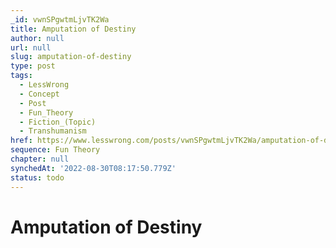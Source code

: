 ```yaml
---
_id: vwnSPgwtmLjvTK2Wa
title: Amputation of Destiny
author: null
url: null
slug: amputation-of-destiny
type: post
tags:
  - LessWrong
  - Concept
  - Post
  - Fun_Theory
  - Fiction_(Topic)
  - Transhumanism
href: https://www.lesswrong.com/posts/vwnSPgwtmLjvTK2Wa/amputation-of-destiny
sequence: Fun Theory
chapter: null
synchedAt: '2022-08-30T08:17:50.779Z'
status: todo
---
```


# Amputation of Destiny
